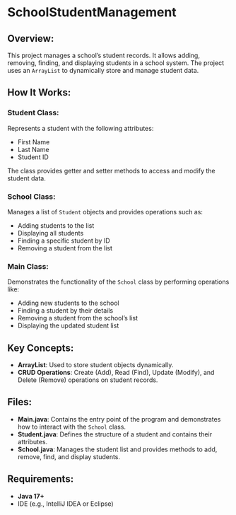 # SchoolStudentManagement

## Overview:
This project manages a school’s student records. It allows adding, removing, finding, and displaying students in a school system. The project uses an `ArrayList` to dynamically store and manage student data.

## How It Works:

### **Student Class**:
Represents a student with the following attributes:
- First Name
- Last Name
- Student ID

The class provides getter and setter methods to access and modify the student data.

### **School Class**:
Manages a list of `Student` objects and provides operations such as:
- Adding students to the list
- Displaying all students
- Finding a specific student by ID
- Removing a student from the list

### **Main Class**:
Demonstrates the functionality of the `School` class by performing operations like:
- Adding new students to the school
- Finding a student by their details
- Removing a student from the school’s list
- Displaying the updated student list

## Key Concepts:
- **ArrayList**: Used to store student objects dynamically.
- **CRUD Operations**: Create (Add), Read (Find), Update (Modify), and Delete (Remove) operations on student records.

## Files:
- **Main.java**: Contains the entry point of the program and demonstrates how to interact with the `School` class.
- **Student.java**: Defines the structure of a student and contains their attributes.
- **School.java**: Manages the student list and provides methods to add, remove, find, and display students.

## Requirements:
- **Java 17+**
- IDE (e.g., IntelliJ IDEA or Eclipse)
